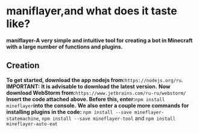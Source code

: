 # maniflayer,and what does it taste like?
 **maniflayer-A very simple and intuitive    tool for creating a bot in Minecraft with  a large number of functions and plugins.**
## Creation
**To get started, download the app nodejs from:**`https://nodejs.org/ru`.
**IMPORTANT:**
**It is advisable to download the latest version.**
**Now download WebStorm from:**`https://www.jetbrains.com/ru-ru/webstorm/`
**Insert the code attached above. Before this, enter:**`npm install mineflayer`**into the console.**
**We also enter a couple more commands for installing plugins in the code:** `npm install --save mineflayer-statemachine`, `npm install --save mineflayer-tool` and `npm install mineflayer-auto-eat`
